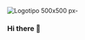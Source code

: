 ![Logotipo 500x500  px-](https://user-images.githubusercontent.com/83840411/124042514-5ca23200-d9df-11eb-9b51-e6333451879c.jpeg)
### Hi there 👋

<!--
**Dai-7/Dai-7** is a ✨ _special_ ✨ repository because its `README.md` (this file) appears on your GitHub profile.

Here are some ideas to get you started:

- 🔭 I’m currently working on ...
- 🌱 I’m currently learning ...
- 👯 I’m looking to collaborate on ...
- 🤔 I’m looking for help with ...
- 💬 Ask me about ...
- 📫 How to reach me: ...
- 😄 Pronouns: ...
- ⚡ Fun fact: ...
-->
